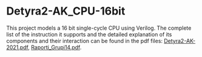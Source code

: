 # Detyra2-AK_CPU-16bit

This project models a 16 bit single-cycle CPU using Verilog. The complete list of the instruction it supports and the detailed explanation of its components and their interaction can be found in the pdf files: 
[Detyra2-AK-2021.pdf](https://github.com/ErlisLushtaku/Detyra2-AK_CPU-16bit/files/8457660/Detyra2-AK-2021.pdf), [Raporti_Grupi14.pdf](https://github.com/ErlisLushtaku/Detyra2-AK_CPU-16bit/files/8457659/Raporti_Grupi14.pdf).
